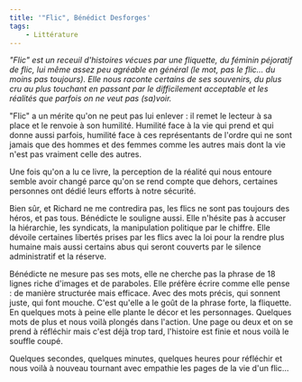 ```yaml
---
title: '"Flic", Bénédict Desforges'
tags:
    - Littérature
---
```


_"Flic" est un receuil d'histoires vécues par une fliquette, du féminin péjoratif de flic, lui même assez peu agréable en général (le mot, pas le flic… du moins pas toujours). Elle nous raconte certains de ses souvenirs, du plus cru au plus touchant en passant par le difficilement acceptable et les réalités que parfois on ne veut pas (sa)voir._

<!-- more -->"Flic" a un mérite qu'on ne peut pas lui enlever : il remet le lecteur à sa place et le renvoie à son humilité. Humilité face à la vie qui prend et qui donne aussi parfois, humilité face à ces représentants de l'ordre qui ne sont jamais que des hommes et des femmes comme les autres mais dont la vie n'est pas vraiment celle des autres.

Une fois qu'on a lu ce livre, la perception de la réalité qui nous entoure semble avoir changé parce qu'on se rend compte que dehors, certaines personnes ont dédié leurs efforts à notre sécurité.

Bien sûr, et Richard ne me contredira pas, les flics ne sont pas toujours des héros, et pas tous. Bénédicte le souligne aussi. Elle n'hésite pas à accuser la hiérarchie, les syndicats, la manipulation politique par le chiffre. Elle dévoile certaines libertés prises par les flics avec la loi pour la rendre plus humaine mais aussi certains abus qui seront couverts par le silence administratif et la réserve.

Bénédicte ne mesure pas ses mots, elle ne cherche pas la phrase de 18 lignes riche d'images et de paraboles. Elle préfère écrire comme elle pense : de manière structurée mais efficace. Avec des mots précis, qui sonnent juste, qui font mouche. C'est qu'elle a le goût de la phrase forte, la fliquette. En quelques mots à peine elle plante le décor et les personnages. Quelques mots de plus et nous voilà plongés dans l'action. Une page ou deux et on se prend à réfléchir mais c'est déjà trop tard, l'histoire est finie et nous voilà le souffle coupé.

Quelques secondes, quelques minutes, quelques heures pour réfléchir et nous voilà à nouveau tournant avec empathie les pages de la vie d'un flic…
